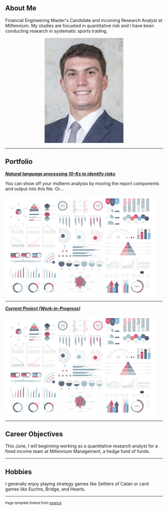 ## About Me

Financial Engineering Master's Candidate and incoming Research Analyst at Milllennium.  My studies are focusted in quantitative risk and I have been conducting research in systematic sports trading.

<!-- Upload your own photo and change the path -->

<p style="text-align:center;">
  <img class="img-circle" src="images/headshot.jpg" width="50%">
</p>

---

## Portfolio

<!-- You can link to other websites, PDFs in this repo, and other pages in this repo -->

_**[Natural language processing 10-Ks to identify risks](analysis.html)**_

You can show off your midterm analysis by moving the report components and output into this file. Or...

<img src="images/dummy_thumbnail.jpg?raw=true"/>

---

_**[Current Project (Work-in-Progress)](https://jdean53.github.io/px_lazy/)**_

<img src="images/dummy_thumbnail.jpg?raw=true"/>

---

## Career Objectives

This June, I will beginning working as a quantitative research analyst for a fixed income team at Millennium Management, a hedge fund of funds.

---

## Hobbies

I generally enjoy playing strategy games like Settlers of Catan or card games like Euchre, Bridge, and Hearts.

---
<p style="font-size:11px">Page template forked from <a href="https://github.com/evanca/quick-portfolio">evanca</a></p>
<!-- Remove above link if you don't want to attibute -->

